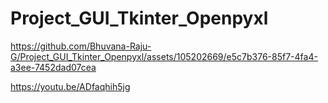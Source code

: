 # Project_GUI_Tkinter_Openpyxl


https://github.com/Bhuvana-Raju-G/Project_GUI_Tkinter_Openpyxl/assets/105202669/e5c7b376-85f7-4fa4-a3ee-7452dad07cea


https://youtu.be/ADfaqhih5jg
